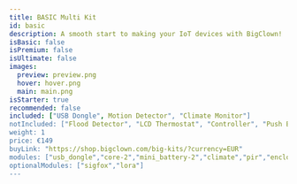 ```yaml
---
title: BASIC Multi Kit
id: basic
description: A smooth start to making your IoT devices with BigClown!
isBasic: false
isPremium: false
isUltimate: false
images:
  preview: preview.png
  hover: hover.png
  main: main.png
isStarter: true
recommended: false
included: ["USB Dongle", Motion Detector", "Climate Monitor"]
notIncluded: ["Flood Detector", "LCD Thermostat", "Controller", "Push Button", "CO2 Module"]
weight: 1
price: €149
buyLink: "https://shop.bigclown.com/big-kits/?currency=EUR"
modules: ["usb_dongle","core-2","mini_battery-2","climate","pir","enclosures-101-2"]
optionalModules: ["sigfox","lora"]
---
```


